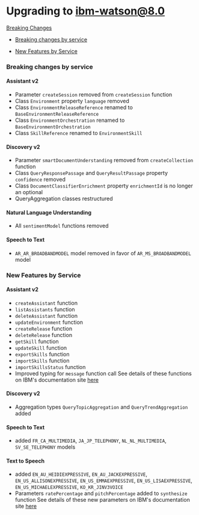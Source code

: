 # Upgrading to ibm-watson@8.0
 [Breaking Changes](#breaking-changes)
  - [Breaking changes by service](#breaking-changes-by-service)

- [New Features by Service](#new-features-by-service)

### Breaking changes by service

#### Assistant v2
- Parameter `createSession` removed from `createSession` function
- Class `Environment` property `language` removed
- Class `EnvironmentReleaseReference` renamed to `BaseEnvironmentReleaseReference`
- Class `EnvironmentOrchestration` renamed to `BaseEnvironmentOrchestration`
- Class `SkillReference` renamed to `EnvironmentSkill`

#### Discovery v2
- Parameter `smartDocumentUnderstanding` removed from `createCollection` function
- Class `QueryResponsePassage` and `QueryResultPassage` property `confidence` removed
- Class `DocumentClassifierEnrichment` property `enrichmentId` is no longer an optional
- QueryAggregation classes restructured

#### Natural Language Understanding
- All `sentimentModel` functions removed

#### Speech to Text
- `AR_AR_BROADBANDMODEL` model removed in favor of `AR_MS_BROADBANDMODEL` model

### New Features by Service

#### Assistant v2
- `createAssistant` function
- `listAssistants` function
- `deleteAssistant` function
- `updateEnvironment` function
- `createRelease` function
- `deleteRelease` function
- `getSkill` function
- `updateSkill` function
- `exportSkills` function
- `importSkills` function
- `importSkillsStatus` function
- Improved typing for `message` function call
See details of these functions on IBM's documentation site [here](https://cloud.ibm.com/apidocs/assistant-v2?code=node)

#### Discovery v2
- Aggregation types `QueryTopicAggregation` and `QueryTrendAggregation` added

#### Speech to Text
- added `FR_CA_MULTIMEDIA`, `JA_JP_TELEPHONY`, `NL_NL_MULTIMEDIA`, `SV_SE_TELEPHONY` models

#### Text to Speech
- added `EN_AU_HEIDIEXPRESSIVE`, `EN_AU_JACKEXPRESSIVE`, `EN_US_ALLISONEXPRESSIVE`, `EN_US_EMMAEXPRESSIVE`, `EN_US_LISAEXPRESSIVE`, `EN_US_MICHAELEXPRESSIVE`, `KO_KR_JINV3VOICE`
- Parameters `ratePercentage` and `pitchPercentage` added to `synthesize` function
See details of these new parameters on IBM's documentation site [here](https://cloud.ibm.com/apidocs/text-to-speech?code=node#synthesize)
